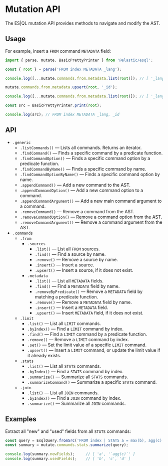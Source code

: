 # Mutation API

The ES|QL mutation API provides methods to navigate and modify the AST.


## Usage

For example, insert a `FROM` command `METADATA` field:

```typescript
import { parse, mutate, BasicPrettyPrinter } from '@elastic/esql';

const { root } = parse('FROM index METADATA _lang');

console.log([...mutate.commands.from.metadata.list(root)]); // [ '_lang' ]

mutate.commands.from.metadata.upsert(root, '_id');

console.log([...mutate.commands.from.metadata.list(root)]); // [ '_lang', '_id' ]

const src = BasicPrettyPrinter.print(root);

console.log(src); // FROM index METADATA _lang, _id
```


## API

- `.generic`
  - `.listCommands()` &mdash; Lists all commands. Returns an iterator.
  - `.findCommand()` &mdash; Finds a specific command by a predicate function.
  - `.findCommandOption()` &mdash; Finds a specific command option by a predicate function.
  - `.findCommandByName()` &mdash; Finds a specific command by name.
  - `.findCommandOptionByName()` &mdash; Finds a specific command option by name.
  - `.appendCommand()` &mdash; Add a new command to the AST.
  - `.appendCommandOption()` &mdash; Add a new command option to a command.
  - `.appendCommandArgument()` &mdash; Add a new main command argument to a command.
  - `.removeCommand()` &mdash; Remove a command from the AST.
  - `.removeCommandOption()` &mdash; Remove a command option from the AST.
  - `.removeCommandArgument()` &mdash; Remove a command argument from the AST.
- `.commands`
  - `.from`
    - `.sources`
      - `.list()` &mdash; List all `FROM` sources.
      - `.find()` &mdash; Find a source by name.
      - `.remove()` &mdash; Remove a source by name.
      - `.insert()` &mdash; Insert a source.
      - `.upsert()` &mdash; Insert a source, if it does not exist.
    - `.metadata`
      - `.list()` &mdash; List all `METADATA` fields.
      - `.find()` &mdash; Find a `METADATA` field by name.
      - `.removeByPredicate()` &mdash; Remove a `METADATA` field by matching a predicate function.
      - `.remove()` &mdash; Remove a `METADATA` field by name.
      - `.insert()` &mdash; Insert a `METADATA` field.
      - `.upsert()` &mdash; Insert `METADATA` field, if it does not exist.
  - `.limit`
    - `.list()` &mdash; List all `LIMIT` commands.
    - `.byIndex()` &mdash; Find a `LIMIT` command by index.
    - `.find()` &mdash; Find a `LIMIT` command by a predicate function.
    - `.remove()` &mdash; Remove a `LIMIT` command by index.
    - `.set()` &mdash; Set the limit value of a specific `LIMIT` command.
    - `.upsert()` &mdash; Insert a `LIMIT` command, or update the limit value if it already exists.
  - `.stats`
    - `.list()` &mdash; List all `STATS` commands.
    - `.byIndex()` &mdash; Find a `STATS` command by index.
    - `.summarize()` &mdash; Summarize all `STATS` commands.
    - `.summarizeCommand()` &mdash; Summarize a specific `STATS` command.
  - `.join`
    - `.list()` &mdash; List all `JOIN` commands.
    - `.byIndex()` &mdash; Find a `JOIN` command by index.
    - `.summarize()` &mdash; Summarize all `JOIN` commands.


## Examples

Extract all "new" and "used" fields from all `STATS` commands:

```ts
const query = EsqlQuery.fromSrc('FROM index | STATS a = max(b), agg(c) BY d');
const summary = mutate.commands.stats.summarize(query);

console.log(summary.newFields);     // [ 'a', '`agg(c)`' ]
console.log(summary.usedFields);    // [ 'b', 'c', 'd' ]
```
